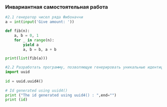 ### Инвариантная самостоятельная работа


```python
#2.1 генератор чисел ряда Фибоначчи
a = int(input('Give amount: '))

def fib(n):
    a, b = 0, 1
    for _ in range(n):
        yield a
        a, b = b, a + b

print(list(fib(a)))
```


```python
#2.2 Разработать программу, позволяющую генерировать уникальные идентификаторы
import uuid
  
id = uuid.uuid4()
  
# Id generated using uuid4()
print ("The id generated using uuid4() : ",end="")
print (id)
```


```python

```
